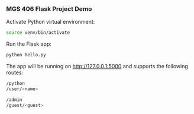 ### MGS 406 Flask Project Demo 

Activate Python virtual environment:

```bash
source venv/bin/activate
```

Run the Flask app:
```bash
python hello.py
```

The app will be running on http://127.0.0.1:5000 and supports the following routes:

```bash
/python
/user/<name>

/admin
/guest/<guest>
```